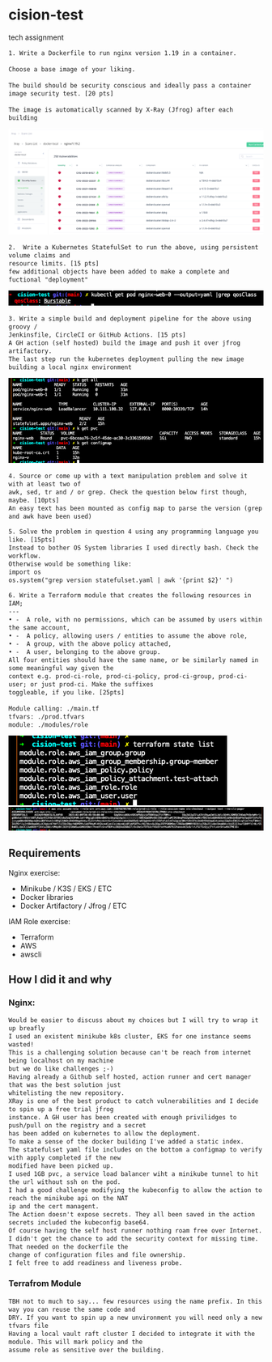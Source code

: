 # cision-test
tech assignment 

```
1. Write a Dockerfile to run nginx version 1.19 in a container.

Choose a base image of your liking.

The build should be security conscious and ideally pass a container
image security test. [20 pts]

The image is automatically scanned by X-Ray (Jfrog) after each building
```
![alt text](https://github.com/simone84/cision-test/blob/main/screenshots/xray.png?raw=true)

```
2.  Write a Kubernetes StatefulSet to run the above, using persistent volume claims and
resource limits. [15 pts]
few additional objects have been added to make a complete and fuctional "deployment"
```
![alt text](https://github.com/simone84/cision-test/blob/main/screenshots/limits.png?raw=true)

```
3. Write a simple build and deployment pipeline for the above using groovy /
Jenkinsfile, CircleCI or GitHub Actions. [15 pts]
A GH action (self hosted) build the image and push it over jfrog artifactory.
The last step run the kubernetes deployment pulling the new image building a local nginx environment 
``` 
![alt text](https://github.com/simone84/cision-test/blob/main/screenshots/k8sresources.png?raw=true)

```
4. Source or come up with a text manipulation problem and solve it with at least two of
awk, sed, tr and / or grep. Check the question below first though, maybe. [10pts]
An easy text has been mounted as config map to parse the version (grep and awk have been used)
```

```
5. Solve the problem in question 4 using any programming language you like. [15pts]
Instead to bother OS System libraries I used directly bash. Check the workflow.
Otherwise would be something like:
import os
os.system("grep version statefulset.yaml | awk '{print $2}' ")
```

```
6. Write a Terraform module that creates the following resources in IAM;
---
• -  A role, with no permissions, which can be assumed by users within the same account,
• -  A policy, allowing users / entities to assume the above role,
• -  A group, with the above policy attached,
• -  A user, belonging to the above group.
All four entities should have the same name, or be similarly named in some meaningful way given the
context e.g. prod-ci-role, prod-ci-policy, prod-ci-group, prod-ci-user; or just prod-ci. Make the suffixes
toggleable, if you like. [25pts]

Module calling: ./main.tf
tfvars: ./prod.tfvars
module: ./modules/role
```
![alt text](https://github.com/simone84/cision-test/blob/main/screenshots/tfstatelist.png?raw=true)
![alt text](https://github.com/simone84/cision-test/blob/main/screenshots/testassumerole.png?raw=true)

## Requirements ##
Nginx exercise:

- Minikube / K3S / EKS / ETC
- Docker libraries
- Docker Artifactory / Jfrog / ETC

IAM Role exercise:

- Terraform
- AWS
- awscli

## How I did it and why ##

### Nginx: ###
```
Would be easier to discuss about my choices but I will try to wrap it up breafly
I used an existent minikube k8s cluster, EKS for one instance seems wasted!
This is a challenging solution because can't be reach from internet being localhost on my machine
but we do like challenges ;-)
Having already a Github self hosted, action runner and cert manager that was the best solution just
whitelisting the new repository.
XRay is one of the best product to catch vulnerabilities and I decide to spin up a free trial jfrog
instance. A GH user has been created with enough privilidges to push/pull on the registry and a secret
has been added on kubernetes to allow the deployment.
To make a sense of the docker building I've added a static index.
The statefulset yaml file includes on the bottom a configmap to verify with apply completed if the new
modified have been picked up.
I used 1GB pvc, a service load balancer wiht a minikube tunnel to hit the url without ssh on the pod.
I had a good challenge modifying the kubeconfig to allow the action to reach the minikube api on the NAT
ip and the cert managent.
The Action doesn't expose secrets. They all been saved in the action secrets included the kubeconfig base64.
Of course having the self host runner nothing roam free over Internet.
I didn't get the chance to add the security context for missing time. That needed on the dockerfile the
change of configuration files and file ownership.
I felt free to add readiness and liveness probe.  
```

### Terrafrom Module ###
```
TBH not to much to say... few resources using the name prefix. In this way you can reuse the same code and
DRY. If you want to spin up a new unvironment you will need only a new tfvars file
Having a local vault raft cluster I decided to integrate it with the module. This will mark policy and the 
assume role as sensitive over the building.
```
